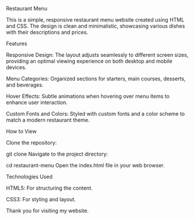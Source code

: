 Restaurant Menu

This is a simple, responsive restaurant menu website created using HTML and CSS. The design is clean and minimalistic, showcasing various dishes with their descriptions and prices.

Features

Responsive Design: The layout adjusts seamlessly to different screen sizes, providing an optimal viewing experience on both desktop and mobile devices.

Menu Categories: Organized sections for starters, main courses, desserts, and beverages.

Hover Effects: Subtle animations when hovering over menu items to enhance user interaction.

Custom Fonts and Colors: Styled with custom fonts and a color scheme to match a modern restaurant theme.

How to View

Clone the repository:

git clone Navigate to the project directory:

cd restaurant-menu Open the index.html file in your web browser.

Technologies Used

HTML5: For structuring the content.

CSS3: For styling and layout.

Thank you for visiting my website.
